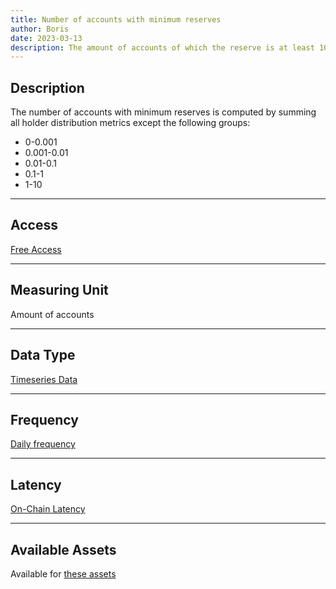 ```yaml
---
title: Number of accounts with minimum reserves
author: Boris
date: 2023-03-13
description: The amount of accounts of which the reserve is at least 10XRP
---
```


## Description

The number of accounts with minimum reserves is computed by summing all holder distribution metrics except the following groups:
- 0-0.001
- 0.001-0.01
- 0.01-0.1
- 0.1-1
- 1-10

---

## Access

[Free Access](/metrics/details/access#free-access)

---

## Measuring Unit

Amount of accounts

---

## Data Type

[Timeseries Data](/metrics/details/data-type#timeseries-data)

---

## Frequency

[Daily frequency](/metrics/details/frequency/#daily-frequency)

---

## Latency

[On-Chain Latency](/metrics/details/latency#on-chain-latency)

---

## Available Assets

Available for [these assets](https://api.santiment.net/graphiql?variables=&query=%7B%0A%20%20getMetric(metric%3A%20%22holders_distribution_inf%22)%20%7B%0A%20%20%20%20metadata%20%7B%0A%20%20%20%20%20%20availableSlugs%0A%20%20%20%20%7D%0A%20%20%7D%0A%7D%0A)

